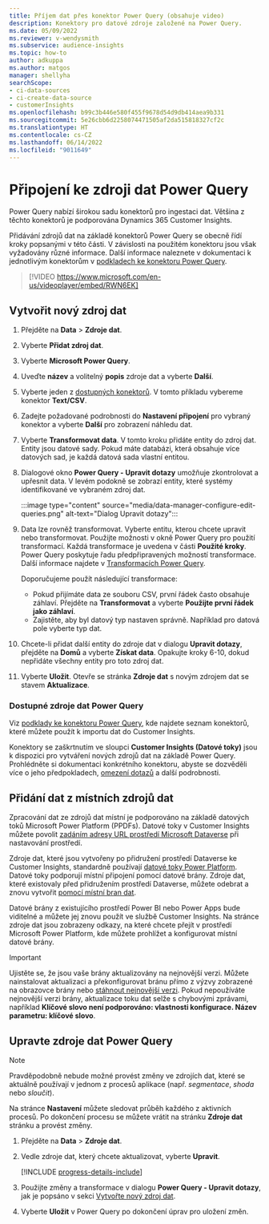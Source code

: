 ```yaml
---
title: Příjem dat přes konektor Power Query (obsahuje video)
description: Konektory pro datové zdroje založené na Power Query.
ms.date: 05/09/2022
ms.reviewer: v-wendysmith
ms.subservice: audience-insights
ms.topic: how-to
author: adkuppa
ms.author: matgos
manager: shellyha
searchScope:
- ci-data-sources
- ci-create-data-source
- customerInsights
ms.openlocfilehash: b99c3b446e580f455f9678d54d9db414aea9b331
ms.sourcegitcommit: 5e26cbb6d2258074471505af2da515818327cf2c
ms.translationtype: HT
ms.contentlocale: cs-CZ
ms.lasthandoff: 06/14/2022
ms.locfileid: "9011649"
---
```

# <a name="connect-to-a-power-query-data-source"></a>Připojení ke zdroji dat Power Query

Power Query nabízí širokou sadu konektorů pro ingestaci dat. Většina z těchto konektorů je podporována Dynamics 365 Customer Insights.

Přidávání zdrojů dat na základě konektorů Power Query se obecně řídí kroky popsanými v této části. V závislosti na použitém konektoru jsou však vyžadovány různé informace. Další informace naleznete v dokumentaci k jednotlivým konektorům v [podkladech ke konektoru Power Query](/power-query/connectors/).

> [!VIDEO https://www.microsoft.com/en-us/videoplayer/embed/RWN6EK]

## <a name="create-a-new-data-source"></a>Vytvořit nový zdroj dat

1. Přejděte na **Data** > **Zdroje dat**.

1. Vyberte **Přidat zdroj dat**.

1. Vyberte **Microsoft Power Query**.

1. Uveďte **název** a volitelný **popis** zdroje dat a vyberte **Další**.

1. Vyberte jeden z [dostupných konektorů](#available-power-query-data-sources). V tomto příkladu vybereme konektor **Text/CSV**.

1. Zadejte požadované podrobnosti do **Nastavení připojení** pro vybraný konektor a vyberte **Další** pro zobrazení náhledu dat.

1. Vyberte **Transformovat data**. V tomto kroku přidáte entity do zdroj dat. Entity jsou datové sady. Pokud máte databázi, která obsahuje více datových sad, je každá datová sada vlastní entitou.

1. Dialogové okno **Power Query - Upravit dotazy** umožňuje zkontrolovat a upřesnit data. V levém podokně se zobrazí entity, které systémy identifikované ve vybraném zdroj dat.

   :::image type="content" source="media/data-manager-configure-edit-queries.png" alt-text="Dialog Upravit dotazy":::

1. Data lze rovněž transformovat. Vyberte entitu, kterou chcete upravit nebo transformovat. Použijte možnosti v okně Power Query pro použití transformací. Každá transformace je uvedena v části **Použité kroky**. Power Query poskytuje řadu předpřipravených možností transformace. Další informace najdete v [Transformacích Power Query](/power-query/power-query-what-is-power-query#transformations).

   Doporučujeme použít následující transformace:

   - Pokud přijímáte data ze souboru CSV, první řádek často obsahuje záhlaví. Přejděte na **Transformovat** a vyberte **Použijte první řádek jako záhlaví**.
   - Zajistěte, aby byl datový typ nastaven správně. Například pro datová pole vyberte typ dat.

1. Chcete-li přidat další entity do zdroje dat v dialogu **Upravit dotazy**, přejděte na **Domů** a vyberte **Získat data**. Opakujte kroky 6-10, dokud nepřidáte všechny entity pro toto zdroj dat.

1. Vyberte **Uložit**. Otevře se stránka **Zdroje dat** s novým zdrojem dat se stavem **Aktualizace**.

### <a name="available-power-query-data-sources"></a>Dostupné zdroje dat Power Query

Viz [podklady ke konektoru Power Query](/power-query/connectors/), kde najdete seznam konektorů, které můžete použít k importu dat do Customer Insights.

Konektory se zaškrtnutím ve sloupci **Customer Insights (Datové toky)** jsou k dispozici pro vytváření nových zdrojů dat na základě Power Query. Prohlédněte si dokumentaci konkrétního konektoru, abyste se dozvěděli více o jeho předpokladech, [omezení dotazů](/power-query/power-query-online-limits) a další podrobnosti.

## <a name="add-data-from-on-premises-data-sources"></a>Přidání dat z místních zdrojů dat

Zpracování dat ze zdrojů dat místní je podporováno na základě datových toků Microsoft Power Platform (PPDFs). Datové toky v Customer Insights můžete povolit [zadáním adresy URL prostředí Microsoft Dataverse](create-environment.md) při nastavování prostředí.

Zdroje dat, které jsou vytvořeny po přidružení prostředí Dataverse ke Customer Insights, standardně používají [datové toky Power Platform](/power-query/dataflows/overview-dataflows-across-power-platform-dynamics-365). Datové toky podporují místní připojení pomocí datové brány. Zdroje dat, které existovaly před přidružením prostředí Dataverse, můžete odebrat a znovu vytvořit [pomocí místní bran dat](/data-integration/gateway/service-gateway-app).

Datové brány z existujícího prostředí Power BI nebo Power Apps bude viditelné a můžete jej znovu použít ve službě Customer Insights. Na stránce zdroje dat jsou zobrazeny odkazy, na které chcete přejít v prostředí Microsoft Power Platform, kde můžete prohlížet a konfigurovat místní datové brány.

> [!IMPORTANT]
> Ujistěte se, že jsou vaše brány aktualizovány na nejnovější verzi. Můžete nainstalovat aktualizaci a překonfigurovat bránu přímo z výzvy zobrazené na obrazovce brány nebo [stáhnout nejnovější verzi](https://powerapps.microsoft.com/downloads/). Pokud nepoužíváte nejnovější verzi brány, aktualizace toku dat selže s chybovými zprávami, například **Klíčové slovo není podporováno: vlastnosti konfigurace. Název parametru: klíčové slovo**.

## <a name="edit-power-query-data-sources"></a>Upravte zdroje dat Power Query

> [!NOTE]
> Pravděpodobně nebude možné provést změny ve zdrojích dat, které se aktuálně používají v jednom z procesů aplikace (např. *segmentace*, *shoda* nebo *sloučit*).
>
> Na stránce **Nastavení** můžete sledovat průběh každého z aktivních procesů. Po dokončení procesu se můžete vrátit na stránku **Zdroje dat** stránku a provést změny.

1. Přejděte na **Data** > **Zdroje dat**.

1. Vedle zdroje dat, který chcete aktualizovat, vyberte **Upravit**.

   [!INCLUDE [progress-details-include](includes/progress-details-pane.md)]

1. Použijte změny a transformace v dialogu **Power Query - Upravit dotazy**, jak je popsáno v sekci [Vytvořte nový zdroj dat](#create-a-new-data-source).

1. Vyberte **Uložit** v Power Query po dokončení úprav pro uložení změn.
